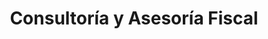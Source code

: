 ---
title: Consultoría y Asesoría Fiscal
layout: servicio
icono: bi-cash-stack
descripcion: >
  Brindamos consultoría fiscal especializada para optimizar tu carga
  tributaria, asegurando el cumplimiento de las normativas fiscales y
  maximizando los beneficios para tu empresa.
caracteristicas:
  - Planeación fiscal estratégica
  - Cumplimiento de obligaciones tributarias
  - Asesoría en auditorías fiscales
  - Identificación de beneficios fiscales aplicables
  - Capacitación en normatividad fiscal vigente
imagen: /assets/img/services.jpg
parrafo1: >
  Nuestro servicio de consultoría fiscal está diseñado para ayudarte a
  cumplir con tus obligaciones tributarias de manera eficiente y
  estratégica.
parrafo2: >
  Contamos con expertos en normatividad fiscal que te guiarán en la
  planeación y optimización de tus recursos financieros.
parrafo3: >
  Confía en nosotros para identificar beneficios fiscales y garantizar
  el cumplimiento normativo de tu empresa.
---